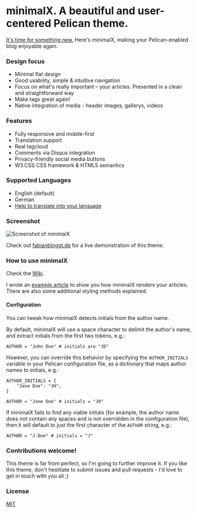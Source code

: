 minimalX. A beautiful and user-centered Pelican theme.
========================================================

[It's time for something new.](http://fabianbloggt.de/minimalx-pelican-theme.html) Here's minimalX, making your Pelican-enabled blog enjoyable again.

### Design focus
- Minimal flat design
- Good usability, simple & intuitive navigation
- Focus on what's really important &ndash; your articles. Presented in a clean and straightforward way
- Make tags great again!
- Native integration of media - header images, gallerys, videos


### Features
- Fully responsive and mobile-first
- Translation support
- Real tagcloud
- Comments via Disqus integration
- Privacy-friendly social media buttons
- W3.CSS CSS framework & HTML5 semantics

### Supported Languages
- English (default)
- German
- [Help to translate into your language](https://www.transifex.com/art1fa/minimalx/)

### Screenshot
![Screenshot of minimalX](minimalX.png)

Check out [fabianbloggt.de](http://fabianbloggt.de) for a live demonstration of this theme.

### How to use minimalX

Check the [Wiki](https://github.com/art1fa/minimalX/wiki).

I wrote an [example article](http://fabianbloggt.de/minimalx-article-format.html) to show you how minimalX renders your articles. There are also some additional styling methods explained.

#### Configuration

You can tweak how minimalX detects initials from the author name.

By default, minimalX will use a space character to delimit the author's name,
and extract initials from the first two tokens, e.g.:

    AUTHOR = "John Doe" # initials are "JD"

However, you can override this behavior by specifying the `AUTHOR_INITIALS`
variable in your Pelican configuration file, as a dictionary that maps author
names to initials, e.g.:

    AUTHOR_INITIALS = {
        "Jane Doe": "JH",
    }

    AUTHOR = "Jane Doe" # initials = "JH"

If minimalX fails to find any viable initials (for example, the author name
does not contain any spaces and is not overridden in the configuration file),
then it will default to just the first character of the `AUTHOR` string, e.g.:

    AUTHOR = "J-Doe" # initials = "J"

### Contributions welcome!

This theme is far from perfect, so I'm going to further improve it. If you like this theme, don't hestitate to submit issues and pull requests - I'd love to get in touch with you all ;)

### License
[MIT](LICENSE)
